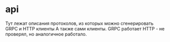 api
==================

Тут лежат описания протоколов, из которых можно сгенерировать GRPC и HTTP клиенты
А также сами клиенты.
GRPC работает
HTTP - не проверял, но аналогичное работало.
